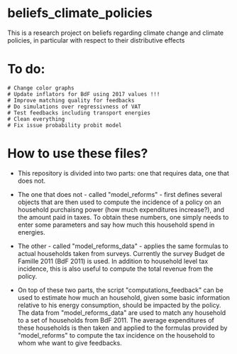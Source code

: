 # beliefs_climate_policies
This is a research project on beliefs regarding climate change and climate policies, in particular with respect to their distributive effects


# To do:
    # Change color graphs
    # Update inflators for BdF using 2017 values !!!
    # Improve matching quality for feedbacks
    # Do simulations over regressivness of VAT
    # Test feedbacks including transport energies
    # Clean everything
    # Fix issue probability probit model


# How to use these files?
- This repository is divided into two parts: one that requires data, one that does not.

- The one that does not - called "model_reforms" - first defines several objects that are then used to compute the incidence
of a policy on an household purchaisng power (how much expenditures increase?), and the amount paid in taxes.
To obtain these numbers, one simply needs to enter some parameters and say how much this household spend in energies.

- The other - called "model_reforms_data" - applies the same formulas to actual households taken from surveys.
Currently the survey Budget de Famille 2011 (BdF 2011) is used. In addition to household level tax incidence, this is also
useful to compute the total revenue from the policy.

- On top of these two parts, the script "computations_feedback" can be used to estimate how much an household,
given some basic information relative to his energy consumption, should be impacted by the policy. The data from
"model_reforms_data" are used to match any household to a set of households from BdF 2011. The average expenditures
of these households is then taken and applied to the formulas provided by "model_reforms" to compute the tax incidence
on the household to whom whe want to give feedbacks.
